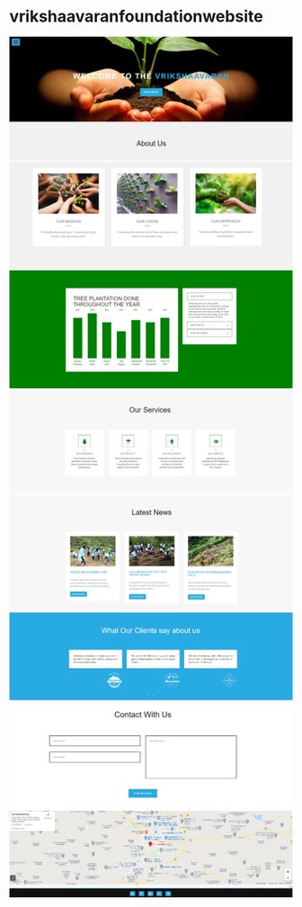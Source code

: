 # vrikshaavaranfoundationwebsite
<img src="images/vrik.jpg">
<img src="images/vrik1.jpg">
<img src="images/vrik2.jpg">
<img src="images/vrik3.jpg">
<img src="images/vrik4.jpg">
<img src="images/vrik5.jpg">
<img src="images/vrik6.jpg">
<img src="images/vrik7.jpg">
